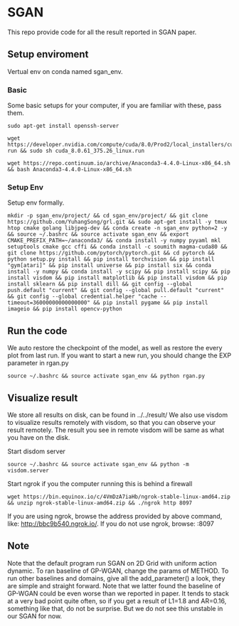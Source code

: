 # SGAN
This repo provide code for all the result reported in SGAN paper.

## Setup enviroment
Vertual env on conda named sgan_env.
### Basic
Some basic setups for your computer, if you are familiar with these, pass them.
```
sudo apt-get install openssh-server
```
```
wget https://developer.nvidia.com/compute/cuda/8.0/Prod2/local_installers/cuda_8.0.61_375.26_linux-run && sudo sh cuda_8.0.61_375.26_linux.run
```
```
wget https://repo.continuum.io/archive/Anaconda3-4.4.0-Linux-x86_64.sh && bash Anaconda3-4.4.0-Linux-x86_64.sh
```
### Setup Env
Setup env formally.
```
mkdir -p sgan_env/project/ && cd sgan_env/project/ && git clone https://github.com/YuhangSong/grl.git && sudo apt-get install -y tmux htop cmake golang libjpeg-dev && conda create -n sgan_env python=2 -y && source ~/.bashrc && source activate sgan_env && export CMAKE_PREFIX_PATH=~/anaconda3/ && conda install -y numpy pyyaml mkl setuptools cmake gcc cffi && conda install -c soumith magma-cuda80 && git clone https://github.com/pytorch/pytorch.git && cd pytorch && python setup.py install && pip install torchvision && pip install "gym[atari]" && pip install universe && pip install six && conda install -y numpy && conda install -y scipy && pip install scipy && pip install visdom && pip install matplotlib && pip install visdom && pip install sklearn && pip install dill && git config --global push.default "current" && git config --global pull.default "current" && git config --global credential.helper "cache --timeout=36000000000000000" && pip install pygame && pip install imageio && pip install opencv-python
```

## Run the code
We auto restore the checkpoint of the model, as well as restore the every plot from last run. If you want to start a new run, you should change the EXP parameter in rgan.py
```
source ~/.bashrc && source activate sgan_env && python rgan.py
```

## Visualize result
We store all results on disk, can be found in ../../result/
We also use visdom to visualize results remotely with visdom, so that you can observe your result remotely. The result you see in remote visdom will be same as what you have on the disk.

Start disdom server
```
source ~/.bashrc && source activate sgan_env && python -m visdom.server
```

Start ngrok if you the computer running this is behind a firewall
```
wget https://bin.equinox.io/c/4VmDzA7iaHb/ngrok-stable-linux-amd64.zip && unzip ngrok-stable-linux-amd64.zip && ./ngrok http 8097
```

If you are using ngrok, browse the address provided by above command, like: http://bbc9b540.ngrok.io/. If you do not use ngrok, browse: <your ip>:8097

## Note
Note that the default program run SGAN on 2D Grid with uniform action dynamic. To ran baseline of GP-WGAN, change the params of METHOD. To run other baselines and domains, give all the add_parameter() a look, they are simple and straight forward. Note that we latter found the baseline of GP-WGAN could be even worse than we reported in paper. It tends to stack at a very bad point quite often, so if you get a result of L1=1.8 and AR=0.16, something like that, do not be surprise. But we do not see this unstable in our SGAN for now.
